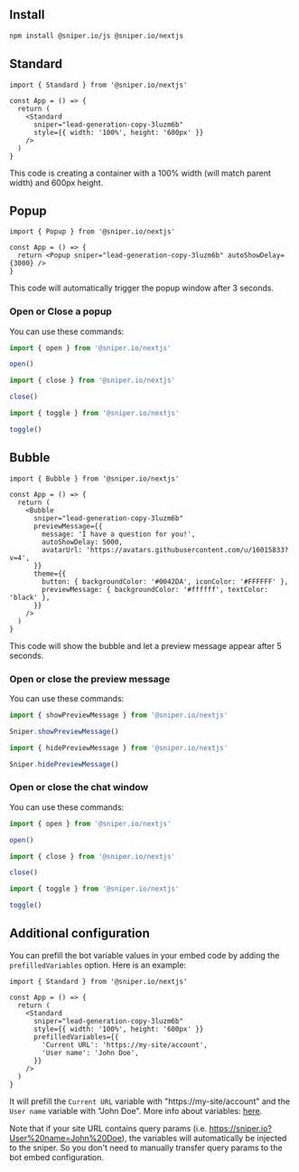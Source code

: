 ## Install

```bash
npm install @sniper.io/js @sniper.io/nextjs
```

## Standard

```tsx
import { Standard } from '@sniper.io/nextjs'

const App = () => {
  return (
    <Standard
      sniper="lead-generation-copy-3luzm6b"
      style={{ width: '100%', height: '600px' }}
    />
  )
}
```

This code is creating a container with a 100% width (will match parent width) and 600px height.

## Popup

```tsx
import { Popup } from '@sniper.io/nextjs'

const App = () => {
  return <Popup sniper="lead-generation-copy-3luzm6b" autoShowDelay={3000} />
}
```

This code will automatically trigger the popup window after 3 seconds.

### Open or Close a popup

You can use these commands:

```js
import { open } from '@sniper.io/nextjs'

open()
```

```js
import { close } from '@sniper.io/nextjs'

close()
```

```js
import { toggle } from '@sniper.io/nextjs'

toggle()
```

## Bubble

```tsx
import { Bubble } from '@sniper.io/nextjs'

const App = () => {
  return (
    <Bubble
      sniper="lead-generation-copy-3luzm6b"
      previewMessage={{
        message: 'I have a question for you!',
        autoShowDelay: 5000,
        avatarUrl: 'https://avatars.githubusercontent.com/u/16015833?v=4',
      }}
      theme={{
        button: { backgroundColor: '#0042DA', iconColor: '#FFFFFF' },
        previewMessage: { backgroundColor: '#ffffff', textColor: 'black' },
      }}
    />
  )
}
```

This code will show the bubble and let a preview message appear after 5 seconds.

### Open or close the preview message

You can use these commands:

```js
import { showPreviewMessage } from '@sniper.io/nextjs'

Sniper.showPreviewMessage()
```

```js
import { hidePreviewMessage } from '@sniper.io/nextjs'

Sniper.hidePreviewMessage()
```

### Open or close the chat window

You can use these commands:

```js
import { open } from '@sniper.io/nextjs'

open()
```

```js
import { close } from '@sniper.io/nextjs'

close()
```

```js
import { toggle } from '@sniper.io/nextjs'

toggle()
```

## Additional configuration

You can prefill the bot variable values in your embed code by adding the `prefilledVariables` option. Here is an example:

```tsx
import { Standard } from '@sniper.io/nextjs'

const App = () => {
  return (
    <Standard
      sniper="lead-generation-copy-3luzm6b"
      style={{ width: '100%', height: '600px' }}
      prefilledVariables={{
        'Current URL': 'https://my-site/account',
        'User name': 'John Doe',
      }}
    />
  )
}
```

It will prefill the `Current URL` variable with "https://my-site/account" and the `User name` variable with "John Doe". More info about variables: [here](/editor/variables).

Note that if your site URL contains query params (i.e. https://sniper.io?User%20name=John%20Doe), the variables will automatically be injected to the sniper. So you don't need to manually transfer query params to the bot embed configuration.
